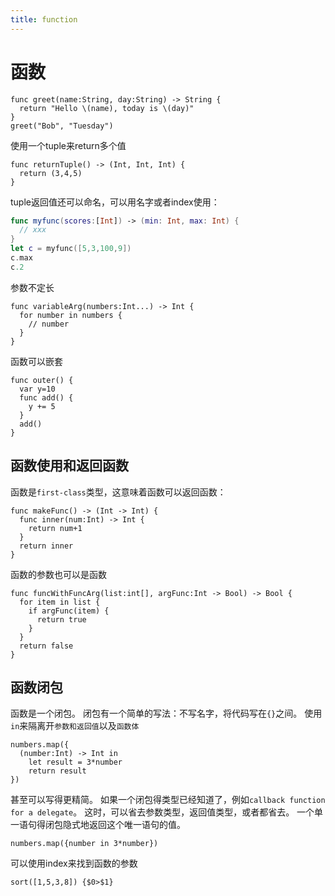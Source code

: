 ```yaml
---
title: function
---
```




# 函数

```
func greet(name:String, day:String) -> String {
  return "Hello \(name), today is \(day)"
}
greet("Bob", "Tuesday")
```
使用一个tuple来return多个值

```
func returnTuple() -> (Int, Int, Int) {
  return (3,4,5)
}
```

tuple返回值还可以命名，可以用名字或者index使用：

```swift
func myfunc(scores:[Int]) -> (min: Int, max: Int) {
  // xxx
}
let c = myfunc([5,3,100,9])
c.max
c.2
```

参数不定长

```
func variableArg(numbers:Int...) -> Int {
  for number in numbers {
    // number
  }
}
```
函数可以嵌套

```
func outer() {
  var y=10
  func add() {
    y += 5
  }
  add()
}
```
## 函数使用和返回函数
函数是`first-class`类型，这意味着函数可以返回函数：

```
func makeFunc() -> (Int -> Int) {
  func inner(num:Int) -> Int {
    return num+1
  }
  return inner
}
```
函数的参数也可以是函数

```
func funcWithFuncArg(list:int[], argFunc:Int -> Bool) -> Bool {
  for item in list {
    if argFunc(item) {
      return true
    }
  }
  return false
}
```
## 函数闭包
函数是一个闭包。
闭包有一个简单的写法：不写名字，将代码写在`{}`之间。
使用`in`来隔离开`参数和返回值`以及`函数体`

```
numbers.map({
  (number:Int) -> Int in
    let result = 3*number
    return result
})
```
甚至可以写得更精简。
如果一个闭包得类型已经知道了，例如`callback function for a delegate`。
这时，可以省去参数类型，返回值类型，或者都省去。
一个单一语句得闭包隐式地返回这个唯一语句的值。

```
numbers.map({number in 3*number})
```

可以使用index来找到函数的参数

```
sort([1,5,3,8]) {$0>$1}
```
